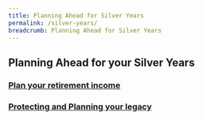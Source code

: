 ```yaml
---
title: Planning Ahead for Silver Years
permalink: /silver-years/
breadcrumb: Planning Ahead for Silver Years
---
```


## Planning Ahead for your Silver Years

### [Plan your retirement income](/plan-for-retirement/determine-needs/)


### [Protecting and Planning your legacy](/plan-my-legacy/plan-ahead/)

